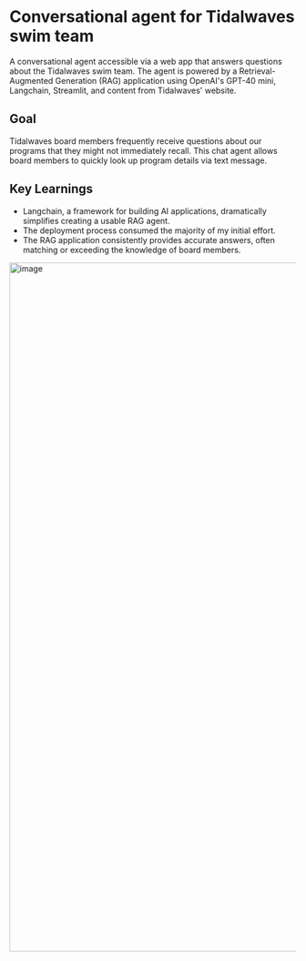 # Conversational agent for Tidalwaves swim team
A conversational agent accessible via a web app that answers questions about the Tidalwaves swim team. The agent is powered by a Retrieval-Augmented Generation (RAG) application using OpenAI's GPT-40 mini, Langchain, Streamlit, and content from Tidalwaves' website.

## Goal
Tidalwaves board members frequently receive questions about our programs that they might not immediately recall. This chat agent allows board members to quickly look up program details via text message.

## Key Learnings

* Langchain, a framework for building AI applications, dramatically simplifies creating a usable RAG agent.
* The deployment process consumed the majority of my initial effort.
* The RAG application consistently provides accurate answers, often matching or exceeding the knowledge of board members.

<img width="1210" alt="image" src="https://github.com/user-attachments/assets/a5181a9a-8740-477b-9eb7-eb41ea7d1d24" />

